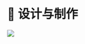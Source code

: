 # 📶 设计与制作

![](https://picx.zhimg.com/v2-9a10e81d80d1f2a338ed8893c202d025_720w.jpg?source=172ae18b)

